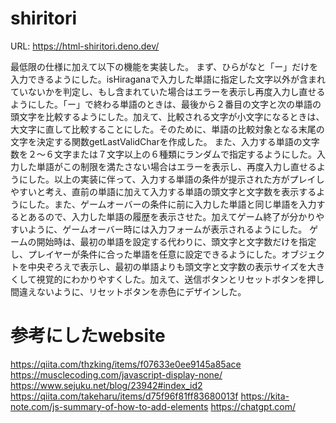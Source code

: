 # shiritori
URL: https://html-shiritori.deno.dev/

最低限の仕様に加えて以下の機能を実装した。
まず、ひらがなと「ー」だけを入力できるようにした。isHiraganaで入力した単語に指定した文字以外が含まれていないかを判定し、もし含まれていた場合はエラーを表示し再度入力し直せるようにした。「ー」で終わる単語のときは、最後から２番目の文字と次の単語の頭文字を比較するようにした。加えて、比較される文字が小文字になるときは、大文字に直して比較することにした。そのために、単語の比較対象となる末尾の文字を決定する関数getLastValidCharを作成した。
また、入力する単語の文字数を２～６文字または７文字以上の６種類にランダムで指定するようにした。入力した単語がこの制限を満たさない場合はエラーを表示し、再度入力し直せるようにした。以上の実装に伴って、入力する単語の条件が提示された方がプレイしやすいと考え、直前の単語に加えて入力する単語の頭文字と文字数を表示するようにした。また、ゲームオーバーの条件に前に入力した単語と同じ単語を入力するとあるので、入力した単語の履歴を表示させた。加えてゲーム終了が分かりやすいように、ゲームオーバー時には入力フォームが表示されるようにした。
ゲームの開始時は、最初の単語を設定する代わりに、頭文字と文字数だけを指定し、プレイヤーが条件に合った単語を任意に設定できるようにした。オブジェクトを中央ぞろえで表示し、最初の単語よりも頭文字と文字数の表示サイズを大きくして視覚的にわかりやすくした。加えて、送信ボタンとリセットボタンを押し間違えないように、リセットボタンを赤色にデザインした。

# 参考にしたwebsite
https://qiita.com/thzking/items/f07633e0ee9145a85ace
https://musclecoding.com/javascript-display-none/
https://www.sejuku.net/blog/23942#index_id2
https://qiita.com/takeharu/items/d75f96f81ff83680013f
https://kita-note.com/js-summary-of-how-to-add-elements
https://chatgpt.com/
